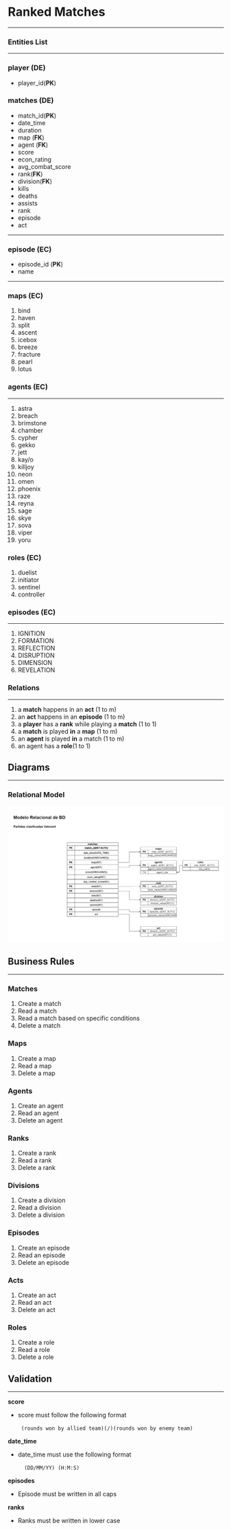 # Ranked Matches

---

### Entities List

---

### player (**DE**)

- player_id(**PK**)

### matches (**DE**)

- match_id(**PK**)
- date_time
- duration
- map (**FK**)
- agent (**FK**)
- score
- econ_rating
- avg_combat_score
- rank(**FK**)
- division(**FK**)
- kills
- deaths
- assists
- rank
- episode
- act

---

### episode (**EC**)

- episode_id (**PK**)
- name

---

### maps (**EC**)

1. bind
1. haven
1. split
1. ascent
1. icebox
1. breeze
1. fracture
1. pearl
1. lotus

### agents (**EC**)

---

1. astra
1. breach
1. brimstone
1. chamber
1. cypher
1. gekko
1. jett
1. kay/o
1. killjoy
1. neon
1. omen
1. phoenix
1. raze
1. reyna
1. sage
1. skye
1. sova
1. viper
1. yoru

### roles (**EC**)
1. duelist
1. initiator
1. sentinel
1. controller


### episodes (**EC**)

---

1. IGNITION 
1. FORMATION
1. REFLECTION
1. DISRUPTION
1. DIMENSION
1. REVELATION

### Relations

---

1. a **match** happens in an **act** (1 to m)
1. an **act** happens in an **episode** (1 to m)
1. a **player** has a **rank** while playing a **match** (1 to 1)
1. a **match** is played **in** a **map** (1 to m)
1. an **agent** is played **in** a match (1 to m)
1. an agent has a **role**(1 to 1)

## Diagrams 

--- 

### Relational Model

![relational db model](../img/relational.png)

## Business Rules

---

### Matches

1. Create a match
1. Read a match
1. Read a match based on specific conditions
1. Delete a match

### Maps

1. Create a map
1. Read a map
1. Delete a map


### Agents

1. Create an agent
1. Read an agent
1. Delete an agent

### Ranks

1. Create a rank
1. Read a rank
1. Delete a rank

### Divisions

1. Create a division
1. Read a division
1. Delete a division


### Episodes

1. Create an episode
1. Read an episode
1. Delete an episode


### Acts

1. Create an act
1. Read an act
1. Delete an act

### Roles

1. Create a role
1. Read a role
1. Delete a role

## Validation

---

**score**
- score must follow the following format

       (rounds won by allied team)(/)(rounds won by enemy team)
**date_time**
- date_time must use the following format

        (DD/MM/YY) (H:M:S)
**episodes**
- Episode must be written in all caps

**ranks**
- Ranks must be written in lower case
